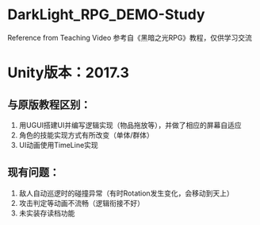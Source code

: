 # DarkLight_RPG_DEMO-Study
Reference from Teaching Video
参考自《黑暗之光RPG》教程，仅供学习交流

# Unity版本：2017.3

## 与原版教程区别：
  1. 用UGUI搭建UI并编写逻辑实现（物品拖放等），并做了相应的屏幕自适应
  2. 角色的技能实现方式有所改变（单体/群体）
  3. UI动画使用TimeLine实现
  
## 现有问题：
 1. 敌人自动巡逻时的碰撞异常（有时Rotation发生变化，会移动到天上）
 2. 攻击判定等动画不流畅（逻辑衔接不好）
 3. 未实装存读档功能
